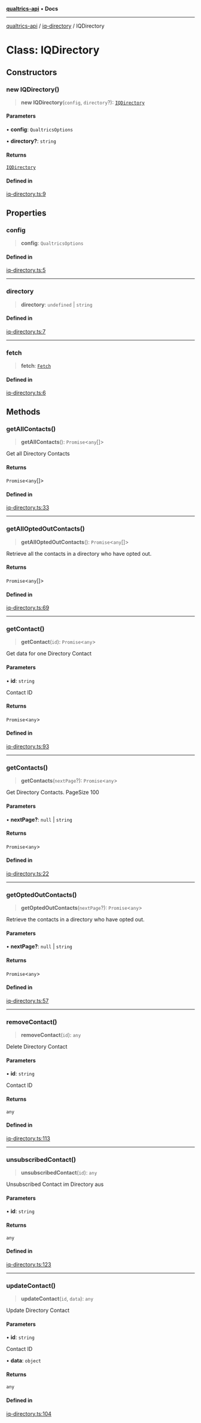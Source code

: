 [**qualtrics-api**](../../README.md) • **Docs**

***

[qualtrics-api](../../modules.md) / [iq-directory](../README.md) / IQDirectory

# Class: IQDirectory

## Constructors

### new IQDirectory()

> **new IQDirectory**(`config`, `directory`?): [`IQDirectory`](IQDirectory.md)

#### Parameters

• **config**: `QualtricsOptions`

• **directory?**: `string`

#### Returns

[`IQDirectory`](IQDirectory.md)

#### Defined in

[iq-directory.ts:9](https://github.com/Miramac/node-qualtrics-api/blob/5890b9dbf6c7781386acd8091ac08d947416f0d2/lib/iq-directory.ts#L9)

## Properties

### config

> **config**: `QualtricsOptions`

#### Defined in

[iq-directory.ts:5](https://github.com/Miramac/node-qualtrics-api/blob/5890b9dbf6c7781386acd8091ac08d947416f0d2/lib/iq-directory.ts#L5)

***

### directory

> **directory**: `undefined` \| `string`

#### Defined in

[iq-directory.ts:7](https://github.com/Miramac/node-qualtrics-api/blob/5890b9dbf6c7781386acd8091ac08d947416f0d2/lib/iq-directory.ts#L7)

***

### fetch

> **fetch**: [`Fetch`](../../fetch/classes/Fetch.md)

#### Defined in

[iq-directory.ts:6](https://github.com/Miramac/node-qualtrics-api/blob/5890b9dbf6c7781386acd8091ac08d947416f0d2/lib/iq-directory.ts#L6)

## Methods

### getAllContacts()

> **getAllContacts**(): `Promise`\<`any`[]\>

Get all Directory Contacts

#### Returns

`Promise`\<`any`[]\>

#### Defined in

[iq-directory.ts:33](https://github.com/Miramac/node-qualtrics-api/blob/5890b9dbf6c7781386acd8091ac08d947416f0d2/lib/iq-directory.ts#L33)

***

### getAllOptedOutContacts()

> **getAllOptedOutContacts**(): `Promise`\<`any`[]\>

Retrieve all the contacts in a directory who have opted out.

#### Returns

`Promise`\<`any`[]\>

#### Defined in

[iq-directory.ts:69](https://github.com/Miramac/node-qualtrics-api/blob/5890b9dbf6c7781386acd8091ac08d947416f0d2/lib/iq-directory.ts#L69)

***

### getContact()

> **getContact**(`id`): `Promise`\<`any`\>

Get data for one Directory Contact

#### Parameters

• **id**: `string`

Contact ID

#### Returns

`Promise`\<`any`\>

#### Defined in

[iq-directory.ts:93](https://github.com/Miramac/node-qualtrics-api/blob/5890b9dbf6c7781386acd8091ac08d947416f0d2/lib/iq-directory.ts#L93)

***

### getContacts()

> **getContacts**(`nextPage`?): `Promise`\<`any`\>

Get Directory Contacts. PageSize 100

#### Parameters

• **nextPage?**: `null` \| `string`

#### Returns

`Promise`\<`any`\>

#### Defined in

[iq-directory.ts:22](https://github.com/Miramac/node-qualtrics-api/blob/5890b9dbf6c7781386acd8091ac08d947416f0d2/lib/iq-directory.ts#L22)

***

### getOptedOutContacts()

> **getOptedOutContacts**(`nextPage`?): `Promise`\<`any`\>

Retrieve the contacts in a directory who have opted out.

#### Parameters

• **nextPage?**: `null` \| `string`

#### Returns

`Promise`\<`any`\>

#### Defined in

[iq-directory.ts:57](https://github.com/Miramac/node-qualtrics-api/blob/5890b9dbf6c7781386acd8091ac08d947416f0d2/lib/iq-directory.ts#L57)

***

### removeContact()

> **removeContact**(`id`): `any`

Delete Directory Contact

#### Parameters

• **id**: `string`

Contact ID

#### Returns

`any`

#### Defined in

[iq-directory.ts:113](https://github.com/Miramac/node-qualtrics-api/blob/5890b9dbf6c7781386acd8091ac08d947416f0d2/lib/iq-directory.ts#L113)

***

### unsubscribedContact()

> **unsubscribedContact**(`id`): `any`

Unsubscribed Contact im Directory aus

#### Parameters

• **id**: `string`

#### Returns

`any`

#### Defined in

[iq-directory.ts:123](https://github.com/Miramac/node-qualtrics-api/blob/5890b9dbf6c7781386acd8091ac08d947416f0d2/lib/iq-directory.ts#L123)

***

### updateContact()

> **updateContact**(`id`, `data`): `any`

Update Directory Contact

#### Parameters

• **id**: `string`

Contact ID

• **data**: `object`

#### Returns

`any`

#### Defined in

[iq-directory.ts:104](https://github.com/Miramac/node-qualtrics-api/blob/5890b9dbf6c7781386acd8091ac08d947416f0d2/lib/iq-directory.ts#L104)
